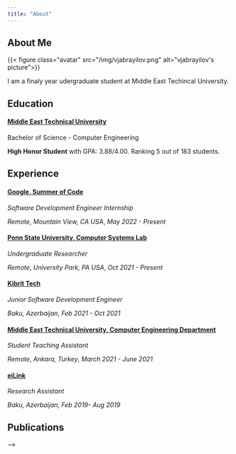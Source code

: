 ```yaml
---
title: "About"
---
```


## About Me

{{< figure class="avatar" src="/img/vjabrayilov.png" alt="vjabrayilov's picture">}}
<!-- TODO: improve this -->
I am a finaly year udergraduate student at Middle East Techincal University.

## Education
#### [Middle East Technical University](https://www.metu.edu.tr/) 
Bachelor of Science - Computer Engineering 

**High Honor Student** with GPA: 3.88/4.00. Ranking 5 out of 183 students.
## Experience
#### [Google, Summer of Code](https://summerofcode.withgoogle.com/proposals/details/7NmAv2R6)
*Software Development Engineer Internship*

*Remote*, *Mountain View, CA USA*, *May 2022 - Present*
#### [Penn State University, Computer Systems Lab](https://csl.cse.psu.edu/)
*Undergraduate Researcher*

*Remote*, *University Park, PA USA*, *Oct 2021 - Present*

<!-- - **Resource-Efficient Replication for the Cloud**
  - Implemented variants of the consensus protocols in the Paxos family using *Go, Java and C++*.
  - Optimized  the performance of these protocols using *Remote Direct Access Memory* and *Persistent Memory*. -->

#### [Kibrit Tech]()
*Junior Software Development Engineer*

*Baku, Azerbaijan*, *Feb 2021 - Oct 2021*
#### [Middle East Technical University, Computer Engineering Department](https://ceng.metu.edu.tr/)
*Student Teaching Assistant*

*Remote*, *Ankara, Turkey*, *March 2021 - June 2021*

#### [eiLink](https://khazar-eilink.com/home)
*Research Assistant*

*Baku, Azerbaijan*, *Feb 2019- Aug 2019*

<!-- - **Real-time monitoring service optimization**: reduced response time of real-time monitoring service of call center management solution by *10 times* integrating *cache service*(Redis).
- **Webchat integration service development**: designed and developed a new microservice to integrate a third-party chat application to the existing solution.
- **Incident response and customer support**: analyzed root cause of incidents, generated failure reports, solved production related problems.
   -->

<!-- ## Projects -->

<!-- ## Honors and Awards -->

<!-- ## Volunteer Experience -->

<!-- ## Research Interest -->

## Publications

<!-- {{< publication-list >}} -->

<!-- ## Presentations -->

<!-- {{< presentation-list >}} --> -->

